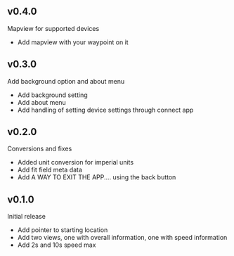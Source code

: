 ## v0.4.0

Mapview for supported devices

- Add mapview with your waypoint on it

## v0.3.0

Add background option and about menu

- Add background setting
- Add about menu
- Add handling of setting device settings through connect app

## v0.2.0

Conversions and fixes

- Added unit conversion for imperial units
- Add fit field meta data
- Add A WAY TO EXIT THE APP.... using the back button

## v0.1.0

Initial release

- Add pointer to starting location
- Add two views, one with overall information, one with speed information
- Add 2s and 10s speed max
